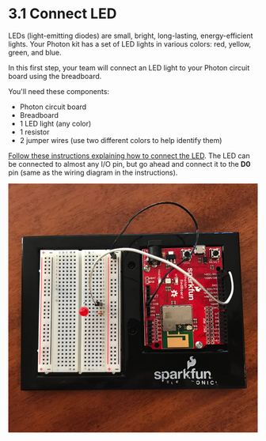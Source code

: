 # 3.1 Connect LED

LEDs \(light-emitting diodes\) are small, bright, long-lasting, energy-efficient lights. Your Photon kit has a set of LED lights in various colors:  red, yellow, green, and blue.

In this first step, your team will connect an LED light to your Photon circuit board using the breadboard.

You'll need these components:

* Photon circuit board
* Breadboard
* 1 LED light \(any color\)
* 1 resistor
* 2 jumper wires \(use two different colors to help identify them\)

[Follow these instructions explaining how to connect the LED](https://docs.idew.org/code-internet-of-things/references/physical-outputs/led-lights#how-to-connect-led).  The LED can be connected to almost any I/O pin, but go ahead and connect it to the **D0** pin \(same as the wiring diagram in the instructions\).

![Red LED connected using resistor and jumper wires](../../.gitbook/assets/smart-light-connect-led.jpg)

  


